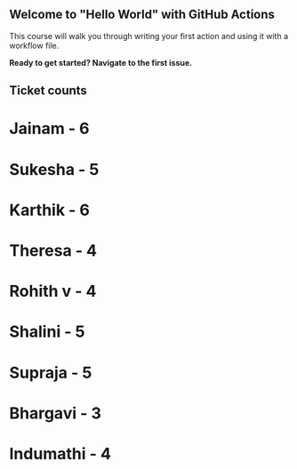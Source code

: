 ## Welcome to "Hello World" with GitHub Actions

This course will walk you through writing your first action and using it with a workflow file. 

**Ready to get started? Navigate to the first issue.**

## Ticket counts
# Jainam - 6
# Sukesha - 5
# Karthik - 6
# Theresa - 4
# Rohith v - 4
# Shalini - 5
# Supraja - 5
# Bhargavi - 3
# Indumathi - 4
